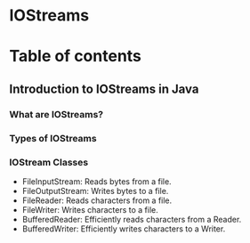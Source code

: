 # IOStreams

<h1>Table of contents</h1>
<h2>Introduction to IOStreams in Java</h2>
<h3>What are IOStreams?</h3>
<h3>Types of IOStreams</h3>
 <h3>IOStream Classes</h3>
  <ul>
    <li>FileInputStream: Reads bytes from a file.</li>
    <li>FileOutputStream: Writes bytes to a file.</li>
    <li>FileReader: Reads characters from a file.</li>
    <li>FileWriter: Writes characters to a file.</li>
    <li>BufferedReader: Efficiently reads characters from a Reader.</li>
    <li>BufferedWriter: Efficiently writes characters to a Writer.</li>
     </ul>
       
      
           
      
       
   
